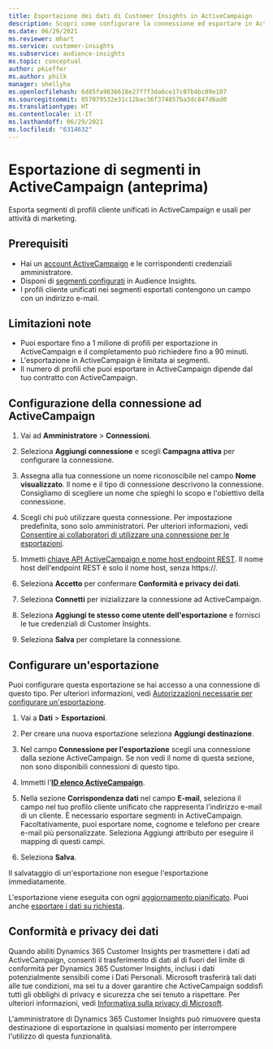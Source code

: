 ```yaml
---
title: Esportazione dei dati di Customer Insights in ActiveCampaign
description: Scopri come configurare la connessione ed esportare in ActiveCampaign.
ms.date: 06/29/2021
ms.reviewer: mhart
ms.service: customer-insights
ms.subservice: audience-insights
ms.topic: conceptual
author: pkieffer
ms.author: philk
manager: shellyha
ms.openlocfilehash: 6d85fa9836618e27f7f3da6ce17c07b4bc89e187
ms.sourcegitcommit: 057079532e31c12bac36f374857ba3dc847d6ad0
ms.translationtype: HT
ms.contentlocale: it-IT
ms.lasthandoff: 06/29/2021
ms.locfileid: "6314632"
---
```

# <a name="export-segments-to-activecampaign-preview"></a>Esportazione di segmenti in ActiveCampaign (anteprima)

Esporta segmenti di profili cliente unificati in ActiveCampaign e usali per attività di marketing.

## <a name="prerequisites"></a>Prerequisiti

-   Hai un [account ActiveCampaign](https://www.activecampaign.com/) e le corrispondenti credenziali amministratore.
-   Disponi di [segmenti configurati](segments.md) in Audience Insights.
-   I profili cliente unificati nei segmenti esportati contengono un campo con un indirizzo e-mail.

## <a name="known-limitations"></a>Limitazioni note

- Puoi esportare fino a 1 milione di profili per esportazione in ActiveCampaign e il completamento può richiedere fino a 90 minuti.
- L'esportazione in ActiveCampaign è limitata ai segmenti.
- Il numero di profili che puoi esportare in ActiveCampaign dipende dal tuo contratto con ActiveCampaign.

## <a name="set-up-connection-to-activecampaign"></a>Configurazione della connessione ad ActiveCampaign

1. Vai ad **Amministratore** > **Connessioni**.

1. Seleziona **Aggiungi connessione** e scegli **Campagna attiva** per configurare la connessione.

1. Assegna alla tua connessione un nome riconoscibile nel campo **Nome visualizzato**. Il nome e il tipo di connessione descrivono la connessione. Consigliamo di scegliere un nome che spieghi lo scopo e l'obiettivo della connessione.

1. Scegli chi può utilizzare questa connessione. Per impostazione predefinita, sono solo amministratori. Per ulteriori informazioni, vedi [Consentire ai collaboratori di utilizzare una connessione per le esportazioni](connections.md#allow-contributors-to-use-a-connection-for-exports).

1. Immetti [chiave API ActiveCampaign e nome host endpoint REST](https://help.activecampaign.com/hc/articles/207317590-Getting-started-with-the-API#how-to-obtain-your-activecampaign-api-url-and-key). Il nome host dell'endpoint REST è solo il nome host, senza https://. 

1. Seleziona **Accetto** per confermare **Conformità e privacy dei dati**.

1. Seleziona **Connetti** per inizializzare la connessione ad ActiveCampaign.

1. Seleziona **Aggiungi te stesso come utente dell'esportazione** e fornisci le tue credenziali di Customer Insights.

1. Seleziona **Salva** per completare la connessione.

## <a name="configure-an-export"></a>Configurare un'esportazione

Puoi configurare questa esportazione se hai accesso a una connessione di questo tipo. Per ulteriori informazioni, vedi [Autorizzazioni necessarie per configurare un'esportazione](export-destinations.md#set-up-a-new-export).

1. Vai a **Dati** > **Esportazioni**.

1. Per creare una nuova esportazione seleziona **Aggiungi destinazione**.

1. Nel campo **Connessione per l'esportazione** scegli una connessione dalla sezione ActiveCampaign. Se non vedi il nome di questa sezione, non sono disponibili connessioni di questo tipo.

1. Immetti l'[**ID elenco ActiveCampaign**](https://help.activecampaign.com/hc/articles/360000030559-How-to-create-a-list-in-ActiveCampaign).    

3. Nella sezione **Corrispondenza dati** nel campo **E-mail**, seleziona il campo nel tuo profilo cliente unificato che rappresenta l'indirizzo e-mail di un cliente. È necessario esportare segmenti in ActiveCampaign. Facoltativamente, puoi esportare nome, cognome e telefono per creare e-mail più personalizzate. Seleziona Aggiungi attributo per eseguire il mapping di questi campi.

1. Seleziona **Salva**.

Il salvataggio di un'esportazione non esegue l'esportazione immediatamente.

L'esportazione viene eseguita con ogni [aggiornamento pianificato](system.md#schedule-tab). Puoi anche [esportare i dati su richiesta](export-destinations.md#run-exports-on-demand). 


## <a name="data-privacy-and-compliance"></a>Conformità e privacy dei dati

Quando abiliti Dynamics 365 Customer Insights per trasmettere i dati ad ActiveCampaign, consenti il trasferimento di dati al di fuori del limite di conformità per Dynamics 365 Customer Insights, inclusi i dati potenzialmente sensibili come i Dati Personali. Microsoft trasferirà tali dati alle tue condizioni, ma sei tu a dover garantire che ActiveCampaign soddisfi tutti gli obblighi di privacy e sicurezza che sei tenuto a rispettare. Per ulteriori informazioni, vedi [Informativa sulla privacy di Microsoft](https://go.microsoft.com/fwlink/?linkid=396732).

L'amministratore di Dynamics 365 Customer Insights può rimuovere questa destinazione di esportazione in qualsiasi momento per interrompere l'utilizzo di questa funzionalità.
